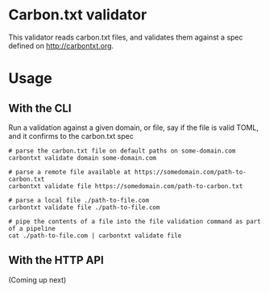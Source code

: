 # Carbon.txt validator

This validator reads carbon.txt files, and validates them against a spec defined on http://carbontxt.org.




# Usage

## With the CLI

Run a validation against a given domain, or file, say if the file is valid TOML, and it confirms to the carbon.txt spec

```shell
# parse the carbon.txt file on default paths on some-domain.com
carbontxt validate domain some-domain.com

# parse a remote file available at https://somedomain.com/path-to-carbon.txt
carbontxt validate file https://somedomain.com/path-to-carbon.txt

# parse a local file ./path-to-file.com
carbontxt validate file ./path-to-file.com

# pipe the contents of a file into the file validation command as part of a pipeline
cat ./path-to-file.com | carbontxt validate file

```

## With the HTTP API

(Coming up next)
